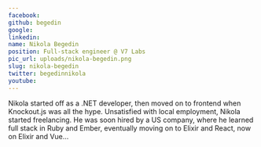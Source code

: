 ```yaml
---
facebook: 
github: begedin
google: 
linkedin: 
name: Nikola Begedin
position: Full-stack engineer @ V7 Labs
pic_url: uploads/nikola-begedin.png
slug: nikola-begedin
twitter: begedinnikola
youtube: 
---
```

<p>Nikola started off as a .NET developer, then moved on to frontend when Knockout.js was all the hype. Unsatisfied with local employment, Nikola started freelancing. He was soon hired by a US company, where he learned full stack in Ruby and Ember, eventually moving on to Elixir and React, now on Elixir and Vue...</p>
